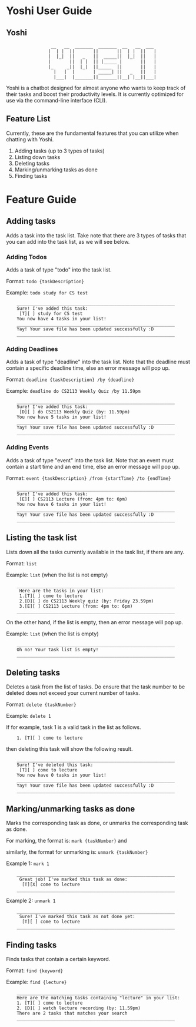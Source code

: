 # Yoshi User Guide
## Yoshi

```
                 __   __  _______  _______  __   __  ___ 
                |  | |  ||       ||       ||  | |  ||   |
                |  |_|  ||   _   ||  _____||  |_|  ||   |
                |       ||  | |  || |_____ |       ||   |
                |_     _||  |_|  ||_____  ||       ||   |
                  |   |  |       | _____| ||   _   ||   |
                  |___|  |_______||_______||__| |__||___|
```

Yoshi is a chatbot designed for almost anyone who wants to keep track of their tasks and boost their
productivity levels. It is currently optimized for use via the command-line interface (CLI).

## Feature List
Currently, these are the fundamental features that you can utilize when chatting with Yoshi.
1. Adding tasks (up to 3 types of tasks)
2. Listing down tasks
3. Deleting tasks
4. Marking/unmarking tasks as done
5. Finding tasks

# Feature Guide
## Adding tasks
Adds a task into the task list. Take note that there are 3 types of tasks that 
you can add into the task list, as we will see below.

### Adding Todos
Adds a task of type "todo" into the task list.

Format: `todo {taskDescription}`

Example: `todo study for CS test`
```angular2html
    ____________________________________________________________
    Sure! I've added this task:
     [T][ ] study for CS test
    You now have 4 tasks in your list!
    ____________________________________________________________
    Yay! Your save file has been updated successfully :D
    ____________________________________________________________
```

### Adding Deadlines
Adds a task of type "deadline" into the task list. Note that the deadline
must contain a specific deadline time, else an error message will pop up.

Format: `deadline {taskDescription} /by {deadline}`

Example: `deadline do CS2113 Weekly Quiz /by 11.59pm`
```
    ____________________________________________________________
    Sure! I've added this task:
     [D][ ] do CS2113 Weekly Quiz (by: 11.59pm)
    You now have 5 tasks in your list!
    ____________________________________________________________
    Yay! Your save file has been updated successfully :D
    ____________________________________________________________
```

### Adding Events
Adds a task of type "event" into the task list. Note that an event must contain a start time
and an end time, else an error message will pop up.

Format: `event {taskDescription} /from {startTime} /to {endTime}`
```angular2html
    ____________________________________________________________
    Sure! I've added this task:
     [E][ ] CS2113 Lecture (from: 4pm to: 6pm)
    You now have 6 tasks in your list!
    ____________________________________________________________
    Yay! Your save file has been updated successfully :D
    ____________________________________________________________
```

## Listing the task list
Lists down all the tasks currently available in the task list, if there are any.

Format: `list`

Example: `list` (when the list is not empty)
```    
    ____________________________________________________________
     Here are the tasks in your list:
     1.[T][ ] come to lecture
     2.[D][ ] do CS2113 Weekly quiz (by: Friday 23.59pm)
     3.[E][ ] CS2113 Lecture (from: 4pm to: 6pm)
    ____________________________________________________________
```
On the other hand, if the list is empty, then an error message will pop up.

Example: `list` (when the list is empty)
```angular2html
    ____________________________________________________________
    Oh no! Your task list is empty!
    ____________________________________________________________
```

## Deleting tasks 

Deletes a task from the list of tasks. Do ensure that the task number to be
deleted does not exceed your current number of tasks.

Format: `delete {taskNumber}`

Example: `delete 1`

If for example, task 1 is a valid task in the list as follows.
```angular2html
    1. [T][ ] come to lecture
```
then deleting this task will show the following result.

```
    ____________________________________________________________
    Sure! I've deleted this task:
     [T][ ] come to lecture
    You now have 0 tasks in your list!
    ____________________________________________________________
    Yay! Your save file has been updated successfully :D
    ____________________________________________________________
```



## Marking/unmarking tasks as done

Marks the corresponding task as done, or unmarks the corresponding task as done.

For marking, the format is: `mark {taskNumber}` and 

similarly, the format for unmarking is: `unmark {taskNumber}`

Example 1: `mark 1`
```angular2html
    ____________________________________________________________
     Great job! I've marked this task as done:
      [T][X] come to lecture
    ____________________________________________________________
```

Example 2: `unmark 1`
```angular2html
    ____________________________________________________________
     Sure! I've marked this task as not done yet:
      [T][ ] come to lecture
    ____________________________________________________________

```

## Finding tasks
Finds tasks that contain a certain keyword.

Format: `find {keyword}`

Example: `find {lecture}`
```angular2html
    ____________________________________________________________
    Here are the matching tasks containing "lecture" in your list:
    1. [T][ ] come to lecture
    2. [D][ ] watch lecture recording (by: 11.59pm)
    There are 2 tasks that matches your search
    ____________________________________________________________
```